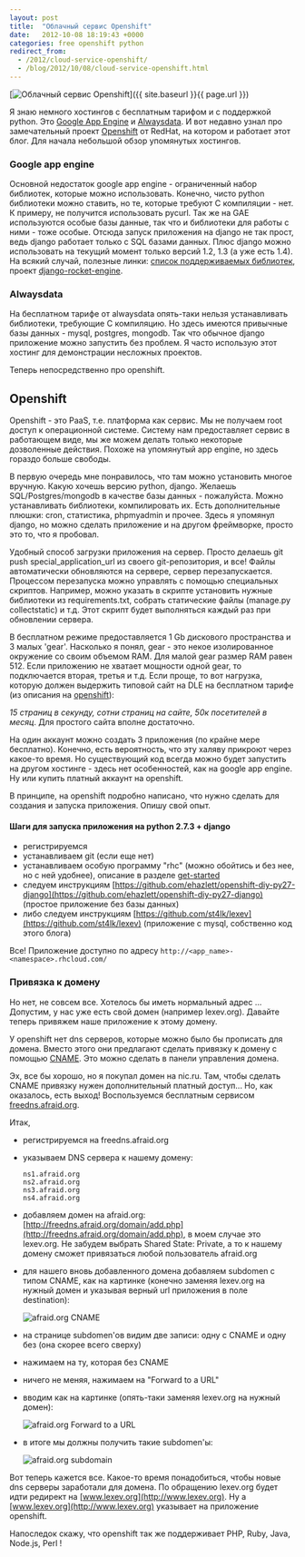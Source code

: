```yaml
---
layout: post
title:  "Облачный сервис Openshift"
date:   2012-10-08 18:19:43 +0000
categories: free openshift python
redirect_from:
  - /2012/cloud-service-openshift/
  - /blog/2012/10/08/cloud-service-openshift.html
---
```


[![Облачный сервис Openshift](/assets/images/posts/2012-10-08-cloud-service-openshift/openshift-icon.png "Облачный сервис Openshift")]({{ site.baseurl }}{{ page.url }})

Я знаю немного хостингов с бесплатным тарифом и с поддержкой python. Это [Google App Engine](https://appengine.google.com/) и [Alwaysdata](https://www.alwaysdata.com/). И вот недавно узнал про замечательный проект [Openshift](https://openshift.redhat.com/) от RedHat, на котором и работает этот блог. Для начала небольшой обзор упомянутых хостингов.

<!--more-->

### Google app engine

Основной недостаток google app engine - ограниченный набор библиотек, которые можно использовать. Конечно, чисто python библиотеки можно ставить, но те, которые требуют C компиляции - нет. К примеру, не получится использовать pycurl. Так же на GAE используются особые базы данные, так что и библиотеки для работы с ними - тоже особые. Отсюда запуск приложения на django не так прост, ведь djangо работает только с SQL базами данных. Плюс django можно использовать на текущий момент только версий 1.2, 1.3 (а уже есть 1.4). На всякий случай, полезные линки: [список поддерживаемых библиотек](https://developers.google.com/appengine/docs/python/tools/libraries27), проект [django-rocket-engine](http://django-rocket-engine.readthedocs.org/).

### Alwaysdata

На бесплатном тарифе от alwaysdata опять-таки нельзя устанавливать библиотеки, требующие C компиляцию. Но здесь имеются привычные базы данных - mysql, postgres, mongodb. Так что обычное django приложение можно запустить без проблем. Я часто использую этот хостинг для демонстрации несложных проектов.

Теперь непосредственно про openshift.

## Openshift

Openshift - это PaaS, т.е. платформа как сервис. Мы не получаем root доступ к операционной системе. Систему нам предоставляет сервис в работающем виде, мы же можем делать только некоторые дозволенные действия. Похоже на упомянутый app engine, но здесь гораздо больше свободы.

В первую очередь мне понравилось, что там можно установить многое вручную. Какую хочешь версию python, django. Желаешь SQL/Postgres/mongodb в качестве базы данных - пожалуйста. Можно устанавливать библиотеки, компилировать их. Есть дополнительные плюшки: cron, статистика, phpmyadmin и прочее. Здесь я упомянул django, но можно сделать приложение и на другом фреймворке, просто это то, что я пробовал.

Удобный способ загрузки приложения на сервер. Просто делаешь git push special_application_url из своего git-репозитория, и все! Файлы автоматически обновляются на сервере, сервер перезапускается. Процессом перезапуска можно управлять с помощью специальных скриптов. Например, можно указать в скрипте установить нужные библиотеки из requirements.txt, собрать статические файлы (manage.py collectstatic) и т.д. Этот скрипт будет выполняться каждый раз при обновлении сервера.

В бесплатном режиме предоставляется 1 Gb дискового пространства и 3 малых 'gear'. Насколько я понял, gear - это некое изолированное окружение со своим объемом RAM. Для малой gear размер RAM равен 512. Если приложению не хватает мощности одной gear, то подключается вторая, третья и т.д. Если проще, то вот нагрузка, которую должен выдержить типовой сайт на DLE на бесплатном тарифе (из описания на [openshift](https://openshift.redhat.com/community/developers/pricing)):

_15 страниц в секунду, сотни страниц на сайте, 50к посетителей в месяц_. Для простого сайта вполне достаточно.

На один аккаунт можно создать 3 приложения (по крайне мере бесплатно). Конечно, есть вероятность, что эту халяву прикроют через какое-то время. Но существующий код всегда можно будет запустить на другом хостинге - здесь нет особенностей, как на google app engine. Ну или купить платный аккаунт на openshift.

В принципе, на openshift подробно написано, что нужно сделать для создания и запуска приложения. Опишу свой опыт.

#### Шаги для запуска приложения на python 2.7.3 + django

- регистрируемся
- устанавливаем git (если еще нет)
- устанавливаем особую программу "rhc" (можно обойтись и без нее, но с ней удобнее), описание в разделе [get-started](https://openshift.redhat.com/community/get-started)
- следуем инструкциям [https://github.com/ehazlett/openshift-diy-py27-django](https://github.com/ehazlett/openshift-diy-py27-django) (простое приложение без базы данных)
- либо следуем инструкциям [https://github.com/st4lk/lexev](https://github.com/st4lk/lexev) (приложение с mysql, собственно код этого блога)

Все! Приложение доступно по адресу `http://<app_name>-<namespace>.rhcloud.com/`


### Привязка к домену

Но нет, не совсем все. Хотелось бы иметь нормальный адрес ... Допустим, у нас уже есть свой домен (например lexev.org). Давайте теперь привяжем наше приложение к этому домену.

У openshift нет dns серверов, которые можно было бы прописать для домена. Вместо этого они предлагают сделать привязку к домену с помощью [CNAME](http://en.wikipedia.org/wiki/CNAME_record). Это можно сделать в панели управления домена.

Эх, все бы хорошо, но я покупал домен на nic.ru. Там, чтобы сделать CNAME привязку нужен дополнительный платный доступ... Но, как оказалось, есть выход! Воспользуемся бесплатным сервисом [freedns.afraid.org](http://freedns.afraid.org/).

Итак,

- регистрируемся на freedns.afraid.org
- указываем DNS сервера к нашему домену:

	```
	ns1.afraid.org
	ns2.afraid.org
	ns3.afraid.org
	ns4.afraid.org
	```

- добавляем домен на afraid.org: [http://freedns.afraid.org/domain/add.php](http://freedns.afraid.org/domain/add.php), в моем случае это lexev.org. Не забудем выбрать Shared State: Private, а то к нашему домену сможет привязаться любой пользователь afraid.org

- для нашего вновь добавленного домена добавляем subdomen с типом CNAME, как на картинке (конечно заменяя lexev.org на нужный домен и указывая верный url приложения в поле destination):

	![afraid.org CNAME](/assets/images/posts/2012-10-08-cloud-service-openshift/afraid.com-1.png "afraid.org CNAME")

- на странице subdomen'ов видим две записи: одну с CNAME и одну без (она скорее всего сверху)
- нажимаем на ту, которая без CNAME
- ничего не меняя, нажимаем на "Forward to a URL"
- вводим как на картинке (опять-таки заменяя lexev.org на нужный домен):

	![afraid.org Forward to a URL](/assets/images/posts/2012-10-08-cloud-service-openshift/afraid.com-2.png "afraid.org Forward to a URL")

- в итоге мы должны получить такие subdomen'ы:

	![afraid.org subdomain](/assets/images/posts/2012-10-08-cloud-service-openshift/afraid.com-3.png "afraid.org subdomain")

Вот теперь кажется все. Какое-то время понадобиться, чтобы новые dns серверы заработали для домена. По обращению lexev.org будет идти редирект на [www.lexev.org](http://www.lexev.org). Ну а [www.lexev.org](http://www.lexev.org) указывает на приложение openshift.

Напоследок скажу, что openshift так же поддерживает PHP, Ruby, Java, Node.js, Perl !

